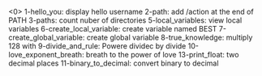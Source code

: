 <0>
1-hello_you:   display hello username
2-path: add /action at the end of PATH
3-paths: count nuber of directories
5-local_variables: view local variables
6-create_local_variable: create variable named BEST 
7-create_global_variable: create global variable
8-true_knowledge:   multiply 128 with 
9-divide_and_rule: Powere dividec by divide
10-love_exponent_breath: breath to the power of love
13-print_float: two decimal places
11-binary_to_decimal: convert binary to decimal
